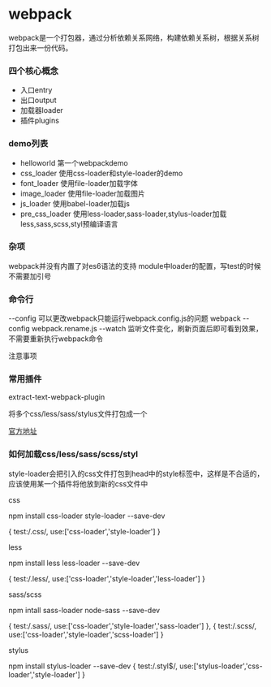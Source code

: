 # webpack

webpack是一个打包器，通过分析依赖关系网络，构建依赖关系树，根据关系树打包出来一份代码。


### 四个核心概念

* 入口entry
* 出口output
* 加载器loader
* 插件plugins

### demo列表

* helloworld 第一个webpackdemo
* css_loader 使用css-loader和style-loader的demo
* font_loader 使用file-loader加载字体
* image_loader 使用file-loader加载图片
* js_loader 使用babel-loader加载js
* pre_css_loader  使用less-loader,sass-loader,stylus-loader加载less,sass,scss,styl预编译语言


### 杂项

webpack并没有内置了对es6语法的支持
module中loader的配置，写test的时候不需要加引号



### 命令行

--config     可以更改webpack只能运行webpack.config.js的问题  webpack --config webpack.rename.js 
--watch      监听文件变化，刷新页面后即可看到效果，不需要重新执行webpack命令

注意事项

### 常用插件


extract-text-webpack-plugin

将多个css/less/sass/stylus文件打包成一个

[官方地址](https://github.com/webpack-contrib/extract-text-webpack-plugin)











### 如何加载css/less/sass/scss/styl


style-loader会把引入的css文件打包到head中的style标签中，这样是不合适的，应该使用某一个插件将他放到新的css文件中

css

npm install css-loader style-loader --save-dev

{
	test:/\.css/,
	use:['css-loader','style-loader']
}

less

npm install less less-loader --save-dev

{
	test:/\.less/,
	use:['css-loader','style-loader','less-loader']
}

sass/scss

npm intall sass-loader node-sass --save-dev 

{
	test:/\.sass/,
	use:['css-loader','style-loader','sass-loader']
},
{
	test:/\.scss/,
	use:['css-loader','style-loader','scss-loader']
}

stylus

npm install stylus-loader --save-dev
{
	test:/\.styl$/,
	use:['stylus-loader','css-loader','style-loader']
}

